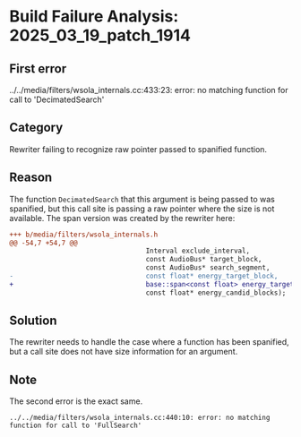 # Build Failure Analysis: 2025_03_19_patch_1914

## First error

../../media/filters/wsola_internals.cc:433:23: error: no matching function for call to 'DecimatedSearch'

## Category
Rewriter failing to recognize raw pointer passed to spanified function.

## Reason
The function `DecimatedSearch` that this argument is being passed to was spanified, but this call site is passing a raw pointer where the size is not available. The span version was created by the rewriter here:

```diff
+++ b/media/filters/wsola_internals.h
@@ -54,7 +54,7 @@
                                  Interval exclude_interval,
                                  const AudioBus* target_block,
                                  const AudioBus* search_segment,
-                                 const float* energy_target_block,
+                                 base::span<const float> energy_target_block,
                                  const float* energy_candid_blocks);
```

## Solution
The rewriter needs to handle the case where a function has been spanified, but a call site does not have size information for an argument.

## Note
The second error is the exact same.

```
../../media/filters/wsola_internals.cc:440:10: error: no matching function for call to 'FullSearch'